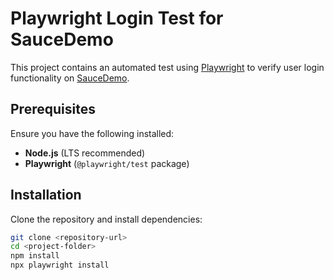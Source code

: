 # Playwright Login Test for SauceDemo

This project contains an automated test using [Playwright](https://playwright.dev/) to verify user login functionality on [SauceDemo](https://www.saucedemo.com/v1/).


## Prerequisites

Ensure you have the following installed:
- **Node.js** (LTS recommended)
- **Playwright** (`@playwright/test` package)

## Installation

Clone the repository and install dependencies:

```sh
git clone <repository-url>
cd <project-folder>
npm install
npx playwright install






